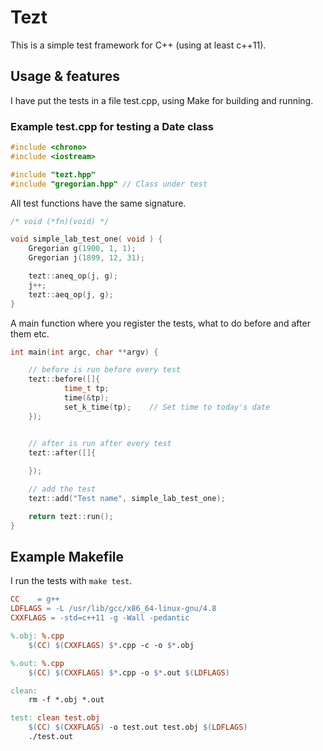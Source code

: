 # Tezt

This is a simple test framework for C++ (using at least c++11).


## Usage & features

I have put the tests in a file test.cpp, using Make for building and running.

### Example test.cpp for testing a Date class


```cpp
#include <chrono>
#include <iostream>

#include "tezt.hpp"
#include "gregorian.hpp" // Class under test
```


All test functions have the same signature.


```cpp
/* void (*fn)(void) */

void simple_lab_test_one( void ) {
    Gregorian g(1900, 1, 1);
    Gregorian j(1899, 12, 31);

    tezt::aneq_op(j, g);
    j++;
    tezt::aeq_op(j, g); 
}
```

A main function where you register the tests, what to do before and
after them etc.


```cpp
int main(int argc, char **argv) {

    // before is run before every test
    tezt::before([]{
            time_t tp;
            time(&tp);
            set_k_time(tp);    // Set time to today's date
    });


    // after is run after every test
    tezt::after([]{
    
    });

    // add the test
    tezt::add("Test name", simple_lab_test_one);

    return tezt::run();
}
```


## Example Makefile

I run the tests with `make test`.

```makefile
CC    = g++
LDFLAGS = -L /usr/lib/gcc/x86_64-linux-gnu/4.8
CXXFLAGS = -std=c++11 -g -Wall -pedantic

%.obj: %.cpp
	$(CC) $(CXXFLAGS) $*.cpp -c -o $*.obj 

%.out: %.cpp
	$(CC) $(CXXFLAGS) $*.cpp -o $*.out $(LDFLAGS)

clean:
	rm -f *.obj *.out

test: clean test.obj
	$(CC) $(CXXFLAGS) -o test.out test.obj $(LDFLAGS)
	./test.out

```
